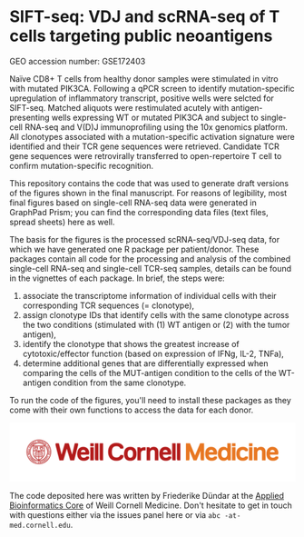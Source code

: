 # SIFT-seq: VDJ and scRNA-seq of T cells targeting public neoantigens

GEO accession number: GSE172403

Naïve CD8+ T cells from healthy donor samples were stimulated in vitro with mutated PIK3CA. Following a qPCR screen to identify mutation-specific upregulation of inflammatory transcript, positive wells were selcted for SIFT-seq. Matched aliquots were restimulated acutely with antigen-presenting wells expressing WT or mutated PIK3CA and subject to single-cell RNA-seq and V(D)J immunoprofiling using the 10x genomics platform. All clonotypes associated with a mutation-specific activation signature were identified and their TCR gene sequences were retrieved. Candidate TCR gene sequences were retrovirally transferred to open-repertoire T cell to confirm mutation-specific recognition.

This repository contains the code that was used to generate draft versions of the figures shown in the final manuscript. 
For reasons of legibility, most final figures based on single-cell RNA-seq data were generated in GraphPad Prism; you can find the corresponding data files (text files, spread sheets) here as well. 

The basis for the figures is the processed scRNA-seq/VDJ-seq data, for which we have generated one R package per patient/donor.
These packages contain all code for the processing and analysis of the combined single-cell RNA-seq and single-cell TCR-seq samples, details can be found in the vignettes of each package.
In brief, the steps were:

1. associate the transcriptome information of individual cells with their corresponding TCR sequences (= clonotype), 
2. assign clonotype IDs that identify cells with the same clonotype across the two conditions (stimulated with (1) WT antigen or (2) with the tumor antigen),
3. identify the clonotype that shows the greatest increase of cytotoxic/effector function (based on expression of IFNg, IL-2, TNFa),
4. determine additional genes that are differentially expressed when comparing the cells of the MUT-antigen condition to the cells of the WT-antigen condition from the same clonotype.

To run the code of the figures, you'll need to install these packages as they come with their own functions to access the data for each donor.

![](https://raw.githubusercontent.com/abcwcm/Scott2019/master/WCM_MB_LOGO_HZSS1L_CLR_RGB.png)

The code deposited here was written by Friederike Dündar at the [Applied Bioinformatics Core](https://abc.med.cornell.edu) of Weill Cornell Medicine.
Don't hesitate to get in touch with questions either via the issues panel here or via `abc -at- med.cornell.edu`.

